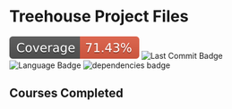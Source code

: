 # Treehouse Project Files

![Coverage Badge](https://github.com/DannyShort/treehouse/blob/master/coverage/badge.svg) ![Last Commit Badge](https://img.shields.io/github/last-commit/dannyshort/treehouse) ![Language Badge](https://img.shields.io/github/languages/top/dannyshort/treehouse) ![dependencies badge](https://img.shields.io/librariesio/github/dannyshort/treehouse)

## Courses Completed

